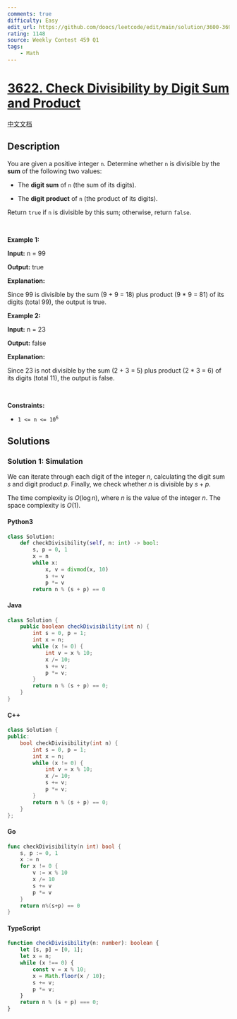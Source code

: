 ```yaml
---
comments: true
difficulty: Easy
edit_url: https://github.com/doocs/leetcode/edit/main/solution/3600-3699/3622.Check%20Divisibility%20by%20Digit%20Sum%20and%20Product/README_EN.md
rating: 1148
source: Weekly Contest 459 Q1
tags:
    - Math
---
```


<!-- problem:start -->

# [3622. Check Divisibility by Digit Sum and Product](https://leetcode.com/problems/check-divisibility-by-digit-sum-and-product)

[中文文档](/solution/3600-3699/3622.Check%20Divisibility%20by%20Digit%20Sum%20and%20Product/README.md)

## Description

<!-- description:start -->

<p>You are given a positive integer <code>n</code>. Determine whether <code>n</code> is divisible by the <strong>sum </strong>of the following two values:</p>

<ul>
	<li>
	<p>The <strong>digit sum</strong> of <code>n</code> (the sum of its digits).</p>
	</li>
	<li>
	<p>The <strong>digit</strong> <strong>product</strong> of <code>n</code> (the product of its digits).</p>
	</li>
</ul>

<p>Return <code>true</code> if <code>n</code> is divisible by this sum; otherwise, return <code>false</code>.</p>

<p>&nbsp;</p>
<p><strong class="example">Example 1:</strong></p>

<div class="example-block">
<p><strong>Input:</strong> <span class="example-io">n = 99</span></p>

<p><strong>Output:</strong> <span class="example-io">true</span></p>

<p><strong>Explanation:</strong></p>

<p>Since 99 is divisible by the sum (9 + 9 = 18) plus product (9 * 9 = 81) of its digits (total 99), the output is true.</p>
</div>

<p><strong class="example">Example 2:</strong></p>

<div class="example-block">
<p><strong>Input:</strong> <span class="example-io">n = 23</span></p>

<p><strong>Output:</strong> <span class="example-io">false</span></p>

<p><strong>Explanation:</strong></p>

<p>Since 23 is not divisible by the sum (2 + 3 = 5) plus product (2 * 3 = 6) of its digits (total 11), the output is false.</p>
</div>

<p>&nbsp;</p>
<p><strong>Constraints:</strong></p>

<ul>
	<li><code>1 &lt;= n &lt;= 10<sup>6</sup></code></li>
</ul>

<!-- description:end -->

## Solutions

<!-- solution:start -->

### Solution 1: Simulation

We can iterate through each digit of the integer $n$, calculating the digit sum $s$ and digit product $p$. Finally, we check whether $n$ is divisible by $s + p$.

The time complexity is $O(\log n)$, where $n$ is the value of the integer $n$. The space complexity is $O(1)$.

<!-- tabs:start -->

#### Python3

```python
class Solution:
    def checkDivisibility(self, n: int) -> bool:
        s, p = 0, 1
        x = n
        while x:
            x, v = divmod(x, 10)
            s += v
            p *= v
        return n % (s + p) == 0
```

#### Java

```java
class Solution {
    public boolean checkDivisibility(int n) {
        int s = 0, p = 1;
        int x = n;
        while (x != 0) {
            int v = x % 10;
            x /= 10;
            s += v;
            p *= v;
        }
        return n % (s + p) == 0;
    }
}
```

#### C++

```cpp
class Solution {
public:
    bool checkDivisibility(int n) {
        int s = 0, p = 1;
        int x = n;
        while (x != 0) {
            int v = x % 10;
            x /= 10;
            s += v;
            p *= v;
        }
        return n % (s + p) == 0;
    }
};
```

#### Go

```go
func checkDivisibility(n int) bool {
	s, p := 0, 1
	x := n
	for x != 0 {
		v := x % 10
		x /= 10
		s += v
		p *= v
	}
	return n%(s+p) == 0
}
```

#### TypeScript

```ts
function checkDivisibility(n: number): boolean {
    let [s, p] = [0, 1];
    let x = n;
    while (x !== 0) {
        const v = x % 10;
        x = Math.floor(x / 10);
        s += v;
        p *= v;
    }
    return n % (s + p) === 0;
}
```

<!-- tabs:end -->

<!-- solution:end -->

<!-- problem:end -->
